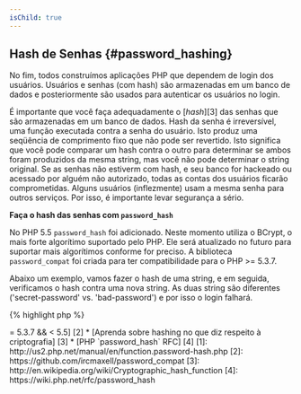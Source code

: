 ```yaml
---
isChild: true
---
```


## Hash de Senhas {#password_hashing}

No fim, todos construímos aplicações PHP que dependem de login dos usuários. Usuários e senhas (com hash) são
armazenadas em um banco de dados e posteriormente são usados para autenticar os usuários no login.

É importante que você faça adequadamente o [_hash_][3] das senhas que são armazenadas em um banco de dados.
Hash da senha é irreversível, uma função executada contra a senha do usuário. Isto produz uma seqüência
de comprimento fixo que não pode ser revertido. Isto significa que você pode comparar um hash contra o outro
para determinar se ambos foram produzidos da mesma string, mas você não pode determinar o string original.
Se as senhas não estiverm com hash, e seu banco for hackeado ou acessado por alguém não autorizado, todas as
contas dos usuários ficarão comprometidas. Alguns usuários (inflezmente) usam a mesma senha para outros
serviços. Por isso, é importante levar segurança a sério.

**Faça o hash das senhas com `password_hash`**

No PHP 5.5 `password_hash` foi adicionado. Neste momento utiliza o BCrypt, o mais forte algorítimo suportado
pelo PHP. Ele será atualizado no futuro para suportar mais algorítimos conforme for preciso.
A biblioteca `password_compat` foi criada para ter compatibilidade para o PHP >= 5.3.7.

Abaixo um exemplo, vamos fazer o hash de uma string, e em seguida, verificamos o hash contra uma nova string.
As duas string são diferentes ('secret-password' vs. 'bad-password') e por isso o login falhará.

{% highlight php %}
<?php

require 'password.php';

$passwordHash = password_hash('secret-password', PASSWORD_DEFAULT);

if (password_verify('bad-password', $passwordHash)) {
    //Senha correta
} else {
    //Senha Errada
}
{% endhighlight %}

* [Aprenda sobre `password_hash`] [1]
* [`password_compat` para PHP  >= 5.3.7 && < 5.5] [2]
* [Aprenda sobre hashing no que diz respeito à criptografia] [3]
* [PHP `password_hash` RFC] [4]

[1]: http://us2.php.net/manual/en/function.password-hash.php
[2]: https://github.com/ircmaxell/password_compat
[3]: http://en.wikipedia.org/wiki/Cryptographic_hash_function
[4]: https://wiki.php.net/rfc/password_hash